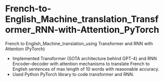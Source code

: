 # French-to-English_Machine_translation_Transformer_RNN-with-Attention_PyTorch
French to English_Machine_translation_using Transformer and RNN with Attention (PyTorch)

- Implemented Transformer (SOTA architecture behind GPT-4) and RNN Encoder-decoder with attention mechanisms to translate French to English sentences of max length of 10 words with reasonable accuracy.
- Used Python PyTorch library to code transformer and RNN.
